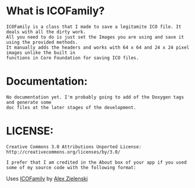 **What is ICOFamily?**
=======================
	ICOFamily is a class that I made to save a legitamite ICO file. It deals with all the dirty work. 
	All you need to do is just set the Images you are using and save it using the provided methods. 
	It manually adds the headers and works with 64 x 64 and 24 x 24 pixel images unlike the built in 
	functions in Core Foundation for saving ICO files.

**Documentation:**
==================
	No documentation yet. I'm probably going to add of the Doxygen tags and generate some 
	doc files at the later stages of the development.

**LICENSE:**
============
	Creative Commons 3.0 Attributions Unported License:
	http://creativecommons.org/licenses/by/3.0/
	
	I prefer that I am credited in the About box of your app if you used some of my source code with the following format:
Uses [ICOFamily][1] by [Alex Zielenski][2]
		

[1]: http://github.com/alexzielenski/ICOFamily  "ICOFamily"
[2]: http://alexzielenski.com/  "Alex Zielenski"


